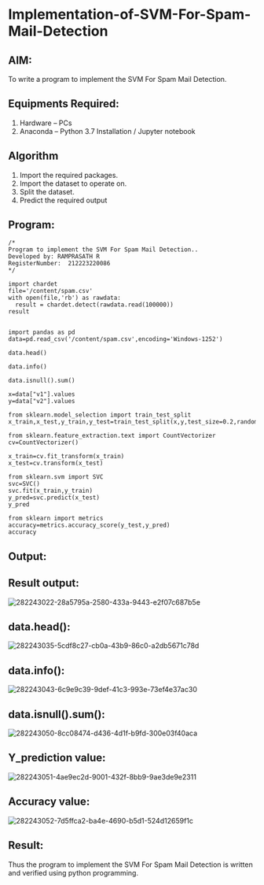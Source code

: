 # Implementation-of-SVM-For-Spam-Mail-Detection

## AIM:
To write a program to implement the SVM For Spam Mail Detection.

## Equipments Required:
1. Hardware – PCs
2. Anaconda – Python 3.7 Installation / Jupyter notebook

## Algorithm
1. Import the required packages.
2. Import the dataset to operate on.
3. Split the dataset.
4. Predict the required output
   
## Program:
```
/*
Program to implement the SVM For Spam Mail Detection..
Developed by: RAMPRASATH R
RegisterNumber:  212223220086
*/
```
```
import chardet
file='/content/spam.csv'
with open(file,'rb') as rawdata:
  result = chardet.detect(rawdata.read(100000))
result


import pandas as pd
data=pd.read_csv('/content/spam.csv',encoding='Windows-1252')

data.head()

data.info()

data.isnull().sum()

x=data["v1"].values
y=data["v2"].values

from sklearn.model_selection import train_test_split
x_train,x_test,y_train,y_test=train_test_split(x,y,test_size=0.2,random_state=0)

from sklearn.feature_extraction.text import CountVectorizer
cv=CountVectorizer()

x_train=cv.fit_transform(x_train)
x_test=cv.transform(x_test)

from sklearn.svm import SVC
svc=SVC()
svc.fit(x_train,y_train)
y_pred=svc.predict(x_test)
y_pred

from sklearn import metrics
accuracy=metrics.accuracy_score(y_test,y_pred)
accuracy
```

## Output:
## Result output:

![282243022-28a5795a-2580-433a-9443-e2f07c687b5e](https://github.com/Nithish23013509/Implementation-of-SVM-For-Spam-Mail-Detection/assets/149038138/aad50e36-cc59-4c8d-97ee-43b4e6d78754)

## data.head():

![282243035-5cdf8c27-cb0a-43b9-86c0-a2db5671c78d](https://github.com/Nithish23013509/Implementation-of-SVM-For-Spam-Mail-Detection/assets/149038138/3fca5130-2f69-4cf5-9a51-df7ff9ba4766)

## data.info():

![282243043-6c9e9c39-9def-41c3-993e-73ef4e37ac30](https://github.com/Nithish23013509/Implementation-of-SVM-For-Spam-Mail-Detection/assets/149038138/415311e1-20d5-4702-bd59-a11a5b3cdeb9)

## data.isnull().sum():

![282243050-8cc08474-d436-4d1f-b9fd-300e03f40aca](https://github.com/Nithish23013509/Implementation-of-SVM-For-Spam-Mail-Detection/assets/149038138/4ee57de7-de51-4c29-b063-29ef4f8e1b3f)

## Y_prediction value:

![282243051-4ae9ec2d-9001-432f-8bb9-9ae3de9e2311](https://github.com/Nithish23013509/Implementation-of-SVM-For-Spam-Mail-Detection/assets/149038138/3e8f3cb9-023e-48ba-80c3-fd54a54982c4)

## Accuracy value:

![282243052-7d5ffca2-ba4e-4690-b5d1-524d12659f1c](https://github.com/Nithish23013509/Implementation-of-SVM-For-Spam-Mail-Detection/assets/149038138/1c70231b-3edc-4b5f-a97a-18c0beab29db)

## Result:

Thus the program to implement the SVM For Spam Mail Detection is written and verified using python programming.
